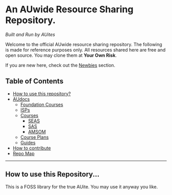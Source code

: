 # An AUwide Resource Sharing Repository.
*Built and Run by AUites*

Welcome to the official AUwide resource sharing repository. The following is made for reference purposes only. All resources shared here are free and open source. You may clone them at **Your Own Risk**. 

If you are new here, check out the [Newbies]() section. 

## Table of Contents
- [How to use this repository?]()
- [AUdocs]()
  - [Foundation Courses](./Foundation/index.md)
  - [ISPs](./ISPs/index.md)
  - [Courses]()
    - [SEAS](./Schools/SEAS/index.md)
    - [SAS](./Schools/SAS/index.md)
    - [AMSOM](./Schools/AMSOM/index.md)
  - [Course Plans](./General/CoursePlans/index.md)
  - [Guides](./General/Guides/index.md)
- [How to contribute](./General/contributionGuidelines.md)
- [Repo Map](./General/RepoMap.md)

---
## How to use this Repository...
This is a FOSS library for the true AUite. You may use it anyway you like.
